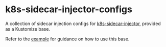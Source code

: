 # k8s-sidecar-injector-configs

A collection of sidecar injection configs for
[k8s-sidecar-injector](https://github.com/tumblr/k8s-sidecar-injector), provided
as a Kustomize base.

Refer to the [example](example/) for guidance on how to use this base.
